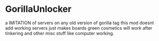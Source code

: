 # GorillaUnlocker
a IMITATION of servers on any old version of gorilla tag this mod doesnt add working servers just makes boards green cosmetics will work after tinkering and other misc stuff like computer working.
